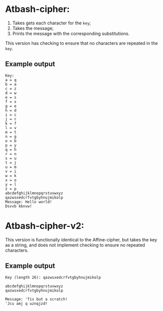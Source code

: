 # Atbash-cipher:

1. Takes gets each character for the `key`;
2. Takes the message;
3. Prints the message with the corresponding substitutions.

This version has checking to ensure that no characters are repeated in the `key`.

## Example output

	Key:
	a = q
	b = a
	c = z
	d = w
	e = s
	f = x
	g = e
	h = d
	i = c
	j = r
	k = f
	l = v
	m = t
	n = g
	o = b
	p = y
	q = h
	r = n
	s = u
	t = j
	u = m
	v = i
	w = k
	x = o
	y = l
	z = p
	abcdefghijklmnopqrstuvwxyz
	qazwsxedcrfvtgbyhnujmikolp
	Message: Hello world!
	Dsvvb kbnvw!
	
# Atbash-cipher-v2:

This version is functionally identical to the Affine-cipher, but takes the key as a string, and does not implement checking to ensure no repeated characters.

## Example output

	Key (length 26): qazwsxedcrfvtgbyhnujmikolp

	abcdefghijklmnopqrstuvwxyz
	qazwsxedcrfvtgbyhnujmikolp

	Message: 'Tis but a scratch!
	'Jcu amj q uznqjzd!
